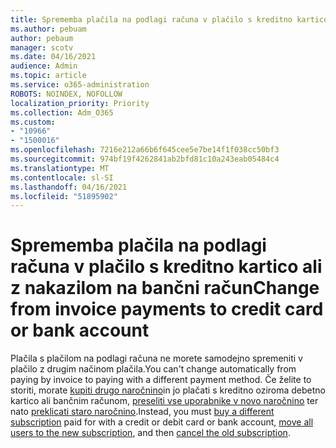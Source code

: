 ```yaml
---
title: Sprememba plačila na podlagi računa v plačilo s kreditno kartico ali z nakazilom na bančni račun
ms.author: pebuam
author: pebaum
manager: scotv
ms.date: 04/16/2021
audience: Admin
ms.topic: article
ms.service: o365-administration
ROBOTS: NOINDEX, NOFOLLOW
localization_priority: Priority
ms.collection: Adm_O365
ms.custom:
- "10966"
- "1500016"
ms.openlocfilehash: 7216e212a66b6f645cee5e7be14f1f038cc50bf3
ms.sourcegitcommit: 974bf19f4262841ab2bfd81c10a243eab05484c4
ms.translationtype: MT
ms.contentlocale: sl-SI
ms.lasthandoff: 04/16/2021
ms.locfileid: "51895902"
---
```

# <a name="change-from-invoice-payments-to-credit-card-or-bank-account"></a><span data-ttu-id="1465b-102">Sprememba plačila na podlagi računa v plačilo s kreditno kartico ali z nakazilom na bančni račun</span><span class="sxs-lookup"><span data-stu-id="1465b-102">Change from invoice payments to credit card or bank account</span></span>

<span data-ttu-id="1465b-103">Plačila s plačilom na podlagi računa ne morete samodejno spremeniti v plačilo z drugim načinom plačila.</span><span class="sxs-lookup"><span data-stu-id="1465b-103">You can't change automatically from paying by invoice to paying with a different payment method.</span></span> <span data-ttu-id="1465b-104">Če želite to storiti, morate [kupiti drugo naročnino](https://docs.microsoft.com/microsoft-365/commerce/try-or-buy-microsoft-365#buy-a-different-subscription)in jo plačati s kreditno oziroma debetno kartico ali bančnim računom, [preseliti vse uporabnike v novo naročnino](https://docs.microsoft.com/microsoft-365/commerce/subscriptions/move-users-different-subscription) ter nato [preklicati staro naročnino](https://docs.microsoft.com/microsoft-365/commerce/subscriptions/cancel-your-subscription).</span><span class="sxs-lookup"><span data-stu-id="1465b-104">Instead, you must [buy a different subscription](https://docs.microsoft.com/microsoft-365/commerce/try-or-buy-microsoft-365#buy-a-different-subscription) paid for with a credit or debit card or bank account, [move all users to the new subscription](https://docs.microsoft.com/microsoft-365/commerce/subscriptions/move-users-different-subscription), and then [cancel the old subscription](https://docs.microsoft.com/microsoft-365/commerce/subscriptions/cancel-your-subscription).</span></span> 